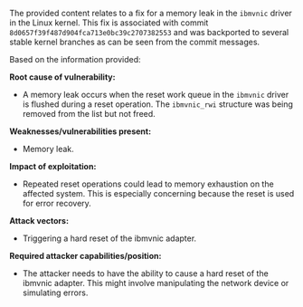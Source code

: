 The provided content relates to a fix for a memory leak in the `ibmvnic` driver in the Linux kernel. This fix is associated with commit `8d0657f39f487d904fca713e0bc39c2707382553` and was backported to several stable kernel branches as can be seen from the commit messages.

Based on the information provided:

**Root cause of vulnerability:**
- A memory leak occurs when the reset work queue in the `ibmvnic` driver is flushed during a reset operation. The `ibmvnic_rwi` structure was being removed from the list but not freed.

**Weaknesses/vulnerabilities present:**
- Memory leak.

**Impact of exploitation:**
-  Repeated reset operations could lead to memory exhaustion on the affected system. This is especially concerning because the reset is used for error recovery.

**Attack vectors:**
- Triggering a hard reset of the ibmvnic adapter.

**Required attacker capabilities/position:**
- The attacker needs to have the ability to cause a hard reset of the ibmvnic adapter. This might involve manipulating the network device or simulating errors.